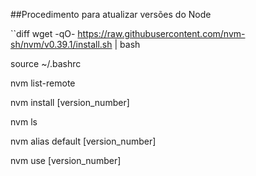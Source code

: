 ##Procedimento para atualizar versões do Node

``diff
wget -qO- https://raw.githubusercontent.com/nvm-sh/nvm/v0.39.1/install.sh | bash

source ~/.bashrc

nvm list-remote

nvm install [version_number]

nvm ls

nvm alias default [version_number]

nvm use [version_number]
